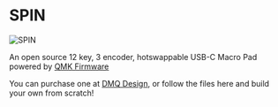 # SPIN

![SPIN](https://i.imgur.com/8ohIW1V.jpg)

An open source 12 key, 3 encoder, hotswappable USB-C Macro Pad powered by [QMK Firmware](https://github.com/qmk/qmk_firmware)

You can purchase one at [DMQ Design](http://dmqdesign.com/), or follow the files here and build your own from scratch!
